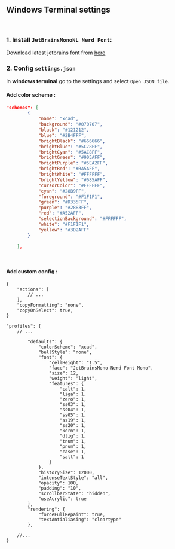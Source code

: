 ## Windows Terminal settings

<br>

### 1. Install `JetBrainsMonoNL Nerd Font`:
Download latest jetbrains font from [here](https://github.com/ryanoasis/nerd-fonts/releases/download/v2.3.3/JetBrainsMono.zip)


### 2. Config `settings.json`
In **windows terminal** go to the settings and select `Open JSON file`.

#### Add color scheme : 
```json
"schemes": [
		{
			"name": "xcad",
			"background": "#070707",
			"black": "#121212",
			"blue": "#2B4FFF",
			"brightBlack": "#666666",
			"brightBlue": "#5C78FF",
			"brightCyan": "#5AC8FF",
			"brightGreen": "#905AFF",
			"brightPurple": "#5EA2FF",
			"brightRed": "#BA5AFF",
			"brightWhite": "#FFFFFF",
			"brightYellow": "#685AFF",
			"cursorColor": "#FFFFFF",
			"cyan": "#28B9FF",
			"foreground": "#F1F1F1",
			"green": "#D335FF",
			"purple": "#2883FF",
			"red": "#A52AFF",
			"selectionBackground": "#FFFFFF",
			"white": "#F1F1F1",
			"yellow": "#3D2AFF"
		}

	],
```
<br>

#### Add custom config : 
```jsonc
{
	"actions": [
   		// ...
	],
	"copyFormatting": "none",
	"copyOnSelect": true,
}
```
```jsonc
"profiles": {
	// ...

    	"defaults": {
			"colorScheme": "xcad",
			"bellStyle": "none",
			"font": {
				"cellHeight": "1.5",
				"face": "JetBrainsMono Nerd Font Mono",
				"size": 12,
				"weight": "light",
				"features": {
					"calt": 1,
					"liga": 1,
					"zero": 1,
					"ss03": 1,
					"ss04": 1,
					"ss05": 1,
					"ss19": 1,
					"ss20": 1,
					"kern": 1,
					"dlig": 1,
					"tnum": 1,
					"pnum": 1,
					"case": 1,
					"salt": 1
				}
			},
			"historySize": 12000,
			"intenseTextStyle": "all",
			"opacity": 100,
			"padding": "10",
			"scrollbarState": "hidden",
			"useAcrylic": true
		},
		"rendering": {
			"forceFullRepaint": true,
			"textAntialiasing": "cleartype"
		},

	//...
}
```


